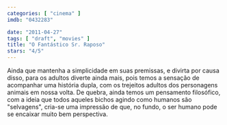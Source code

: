 ```yaml
---
categories: [ "cinema" ]
imdb: "0432283"

date: "2011-04-27"
tags: [ "draft", "movies" ]
title: "O Fantástico Sr. Raposo"
stars: "4/5"
---
```

Ainda que mantenha a simplicidade em suas premissas, e divirta por causa disso, para os adultos diverte ainda mais, pois temos a sensação de acompanhar uma história dupla, com os trejeitos adultos dos personagens animais em nossa volta. De quebra, ainda temos um pensamento filosófico, com a ideia que todos aqueles bichos agindo como humanos são "selvagens", cria-se uma impressão de que, no fundo, o ser humano pode se encaixar muito bem perspectiva.
